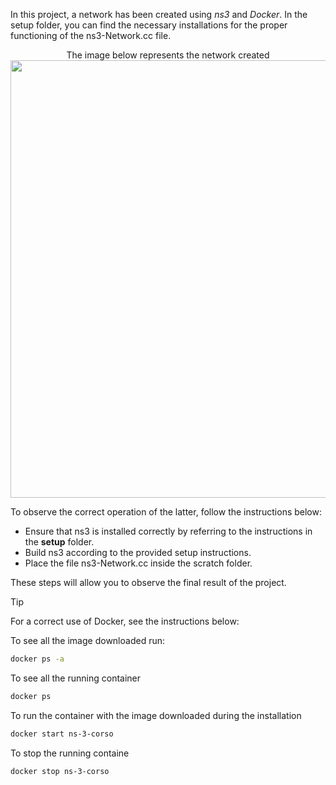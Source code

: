 In this project, a network has been created using *ns3* and *Docker*. In the setup folder, you can find the necessary installations for the proper functioning of the ns3-Network.cc file.

<p align = "center">
  The image below represents the network created
  <img src = "https://github.com/LucaTamSapienza/ns3Project/assets/155265433/11a58814-1583-4d09-96eb-ff6dded48c99" width = 700, heigth = 300/>
</p>


To observe the correct operation of the latter, follow the instructions below:

- Ensure that ns3 is installed correctly by referring to the instructions in the **setup** folder.
- Build ns3 according to the provided setup instructions.
- Place the file ns3-Network.cc inside the scratch folder.

These steps will allow you to observe the final result of the project.
>[!tip]
>For a correct use of Docker, see the instructions below:


To see all the image downloaded run:
```sh
docker ps -a
```
To see all the running container
```sh
docker ps
```
To run the container with the image downloaded during the installation
```sh
docker start ns-3-corso
```
To stop the running containe
```sh
docker stop ns-3-corso
```
